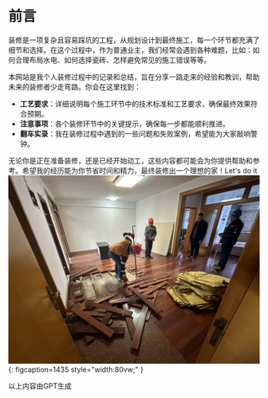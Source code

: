 # 前言

装修是一项复杂且容易踩坑的工程，从规划设计到最终施工，每一个环节都充满了细节和选择。在这个过程中，作为普通业主，我们经常会遇到各种难题，比如：如何合理布局水电、如何选择瓷砖、怎样避免常见的施工错误等等。

本网站是我个人装修过程中的记录和总结，旨在分享一路走来的经验和教训，帮助未来的装修者少走弯路。你会在这里找到：

- **工艺要求**：详细说明每个施工环节中的技术标准和工艺要求，确保最终效果符合预期。
- **注意事项**：各个装修环节中的关键提示，确保每一步都能顺利推进。
- **翻车实录**：我在装修过程中遇到的一些问题和失败案例，希望能为大家敲响警钟。

无论你是正在准备装修，还是已经开始动工，这些内容都可能会为你提供帮助和参考。希望我的经历能为你节省时间和精力，最终装修出一个理想的家！Let's do it
<br>
![避坑攻略](images/开工.jpg "开工"){: figcaption=1435 style="width:80vw;" }

以上内容由GPT生成
